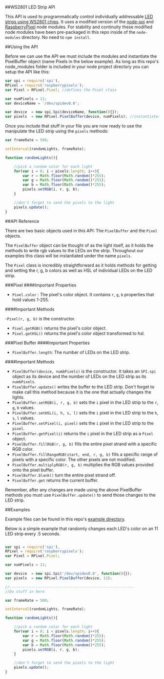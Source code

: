 ##WS2801 LED Strip API

This API is used to programmatically control individually addressable [LED strips using WS2801 chips](http://www.adafruit.com/products/306). It uses a modified version of the [node-spi](https://github.com/RussTheAerialist/node-spi) and [RaspberryPixel](https://github.com/andrewmunsell/RaspberryPixels) node modules. For stability and continuity these modified node modules have been pre-packaged in this repo inside of the `node-modules` directory. No need to `npm install`.

##Using the API

Before we can use the API we must include the modules and instantiate the PixelBuffer object (name Pixels in the below example). As long as this repo's node_modules folder is included in your node project directory you can setup the API like this:

```javascript
var spi = require('spi'),
RPixel = require('raspberrypixels');
var Pixel = RPixel.Pixel; //defines the Pixel class

var numPixels = 11;
var deviceName = '/dev/spidev0.0';

var device	= new spi.Spi(deviceName, function(){});
var pixels 	= new RPixel.PixelBuffer(device, numPixels); //instantiates the PixelBuffer class
```

Once you include that stuff in your file you are now ready to use the manipulate the LED strip using the `pixels` methods:

```javascript
var frameRate = 500;

setInterval(randomLights, frameRate);

function randomLights(){

	//pick a random color for each light
	for(var i = 0; i < pixels.length; i++){
		var r = Math.floor(Math.random()*255);
		var g = Math.floor(Math.random()*255);
		var b = Math.floor(Math.random()*255);
		pixels.setRGB(i, r, g, b);
	}

	//don't forget to send the pixels to the light
	pixels.update();
}
```

##API Reference

There are two basic objects used in this API: The `PixelBuffer` and the `Pixel` objects. 

The `PixelBuffer` object can be thought of as the light itself, as it holds the methods to write rgb values to the LEDs on the strip. Throughout our examples this class will be instantiated under the name `pixels`. 

The `Pixel` class is incredibly straightforward as it holds methods for getting and setting the r, g, b colors as well as HSL of individual LEDs on the LED strip.

###Pixel
####Important Properties
- `Pixel.color` : The pixel's color object. It contains `r`, `g`, `b` properties that hold values 1-255.

####Important Methods

-`Pixel(r, g, b)` is the constructor.
- `Pixel.getRGB()` returns the pixel's color object.
- `Pixel.getHSL()` returns the pixel's color object transformed to hsl.

###Pixel Buffer
####Important Properties

- `PixelBuffer.length`: The number of LEDs on the LED strip.

####Important Methods

- `PixelBuffer(device, numbPixels)` is the constructor. It takes an `SPI.spi` object as its device and the number of LEDs on the LED strip as its `numbPixels`.
- `PixelBuffer.update()` writes the buffer to the LED strip. Don't forget to make call this method because it is the one that actually changes the lights.
- `PixelBuffer.setRGB(i, r, g, b)` sets the `i` pixel in the LED strip to the `r`, `g`, `b` values.
- `PixelBuffer.setHSL(i, h, s, l)` sets the `i` pixel in the LED strip to the `h`, `s`, `l` values.
- `PixelBuffer.setPixel(i, pixel)` sets the `i` pixel in the LED strip to the `pixel`.
- `PixelBuffer.getPixel(i)` returns the `i` pixel in the LED strip as a `Pixel` object.
- `PixelBuffer.fillRGB(r, g, b)` fills the entire pixel strand with a specific RGB color.
- `PixelBuffer.fillRangeRGB(start, end, r, g, b)` fills a specific range of pixels with a specific color. The other pixels are not modified.
- `PixelBuffer.multiplyRGB(r, g, b)` multiplies the RGB values provided onto the pixel buffer.
- `PixelBuffer.blank()` turn the entire pixel strand off.
- `PixelBuffer.get` returns the current buffer.

Remember, after any changes are made using the above PixelBuffer methods you must use `PixelBuffer.update()` to send those changes to the LED strip.

##Examples

Example files can be found in this repo's [example directory](example).

Below is a simple example that randomly changes each LED's color on an 11 LED strip every .5 seconds. 

```javascript

var spi = require('spi'),
RPixel = require('raspberrypixels');
var Pixel = RPixel.Pixel;

var numPixels = 11;

var device	= new spi.Spi('/dev/spidev0.0', function(){});
var pixels 	= new RPixel.PixelBuffer(device, 11);

//---------------------------------------------------------
//Do stuff in here

var frameRate = 500;

setInterval(randomLights, frameRate);

function randomLights(){

	//pick a random color for each light
	for(var i = 0; i < pixels.length; i++){
		var r = Math.floor(Math.random()*255);
		var g = Math.floor(Math.random()*255);
		var b = Math.floor(Math.random()*255);
		pixels.setRGB(i, r, g, b);
	}

	//don't forget to send the pixels to the light
	pixels.update();
}
```

